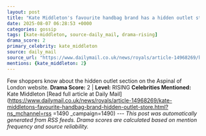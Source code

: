 ```yaml
---
layout: post
title: "Kate Middleton's favourite handbag brand has a hidden outlet store with up to 65% off - but stock is selling fast"
date: 2025-08-07 06:28:53 +0000
categories: gossip
tags: [kate-middleton, source-daily_mail, drama-rising]
drama_score: 2
primary_celebrity: kate_middleton
source: daily_mail
source_url: "https://www.dailymail.co.uk/news/royals/article-14968269/kate-middletons-favourite-handbag-brand-hidden-outlet-store.html?ns_mchannel=rss&1490&campaign=1490"
mentions: {kate_middleton: 2}
---
```


Few shoppers know about the hidden outlet section on the Aspinal of London website. **Drama Score:** 2 | **Level:** RISING **Celebrities Mentioned:** Kate Middleton [Read full article at Daily Mail](https://www.dailymail.co.uk/news/royals/article-14968269/kate-middletons-favourite-handbag-brand-hidden-outlet-store.html?ns_mchannel=rss =1490 _campaign=1490) --- *This post was automatically generated from RSS feeds. Drama scores are calculated based on mention frequency and source reliability.*